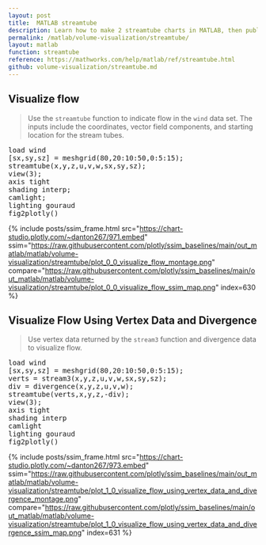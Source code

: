 ```yaml
---
layout: post
title:  MATLAB streamtube
description: Learn how to make 2 streamtube charts in MATLAB, then publish them to the Web with Plotly.
permalink: /matlab/volume-visualization/streamtube/
layout: matlab
function: streamtube
reference: https://mathworks.com/help/matlab/ref/streamtube.html
github: volume-visualization/streamtube.md
---
```


## Visualize flow

> Use the `streamtube` function to indicate flow in the `wind` data set. The inputs include the coordinates, vector field components, and starting location for the stream tubes. 

<pre class="mcode">load wind
[sx,sy,sz] = meshgrid(80,20:10:50,0:5:15);
streamtube(x,y,z,u,v,w,sx,sy,sz);
view(3);
axis tight
shading interp;
camlight; 
lighting gouraud
fig2plotly()</pre>
{% include posts/ssim_frame.html 
  src="https://chart-studio.plotly.com/~danton267/971.embed" 
  ssim="https://raw.githubusercontent.com/plotly/ssim_baselines/main/out_matlab/matlab/volume-visualization/streamtube/plot_0_0_visualize_flow_montage.png" 
  compare="https://raw.githubusercontent.com/plotly/ssim_baselines/main/out_matlab/matlab/volume-visualization/streamtube/plot_0_0_visualize_flow_ssim_map.png" 
  index=630
%}



<!--------------------- EXAMPLE BREAK ------------------------->

## Visualize Flow Using Vertex Data and Divergence

> Use vertex data returned by the `stream3` function and divergence data to visualize flow.

<pre class="mcode">load wind
[sx,sy,sz] = meshgrid(80,20:10:50,0:5:15);
verts = stream3(x,y,z,u,v,w,sx,sy,sz);
div = divergence(x,y,z,u,v,w);
streamtube(verts,x,y,z,-div);
view(3);
axis tight
shading interp
camlight 
lighting gouraud
fig2plotly()</pre>
{% include posts/ssim_frame.html 
  src="https://chart-studio.plotly.com/~danton267/973.embed" 
  ssim="https://raw.githubusercontent.com/plotly/ssim_baselines/main/out_matlab/matlab/volume-visualization/streamtube/plot_1_0_visualize_flow_using_vertex_data_and_divergence_montage.png" 
  compare="https://raw.githubusercontent.com/plotly/ssim_baselines/main/out_matlab/matlab/volume-visualization/streamtube/plot_1_0_visualize_flow_using_vertex_data_and_divergence_ssim_map.png" 
  index=631
%}



<!--------------------- EXAMPLE BREAK ------------------------->

